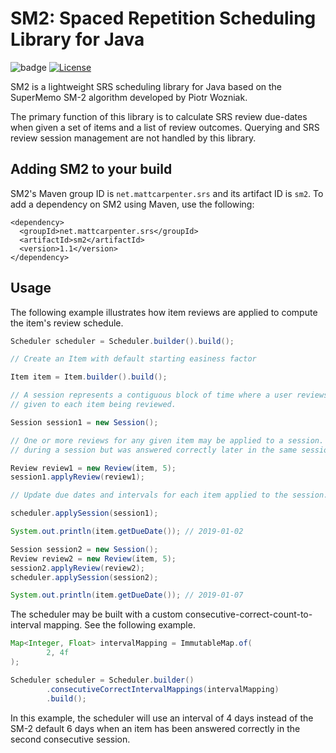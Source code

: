 # SM2: Spaced Repetition Scheduling Library for Java
![badge](https://github.com/mattcarpenter/sm2/workflows/Java%20CI/badge.svg?branch=master) [![License](https://img.shields.io/badge/License-Apache%202.0-blue.svg)](https://opensource.org/licenses/Apache-2.0)

SM2 is a lightweight SRS scheduling library for Java based on the SuperMemo SM-2 algorithm developed by Piotr Wozniak.

The primary function of this library is to calculate SRS review due-dates when given a set of items and a list of review outcomes. Querying and SRS review session management are not handled by this library.

## Adding SM2 to your build

SM2's Maven group ID is `net.mattcarpenter.srs` and its artifact ID is `sm2`. To add a dependency on SM2 using Maven, use the following:

```$xslt
<dependency>
  <groupId>net.mattcarpenter.srs</groupId>
  <artifactId>sm2</artifactId>
  <version>1.1</version>
</dependency>
```

## Usage

The following example illustrates how item reviews are applied to compute the item's review schedule.

```java
Scheduler scheduler = Scheduler.builder().build();

// Create an Item with default starting easiness factor

Item item = Item.builder().build();

// A session represents a contiguous block of time where a user reviews one or more items until a satisfactory score is
// given to each item being reviewed.

Session session1 = new Session();

// One or more reviews for any given item may be applied to a session. As per the SM-2 algorithm, if an item lapsed
// during a session but was answered correctly later in the same session, the item's EF will not be adjusted.

Review review1 = new Review(item, 5);
session1.applyReview(review1);

// Update due dates and intervals for each item applied to the session.

scheduler.applySession(session1);

System.out.println(item.getDueDate()); // 2019-01-02

Session session2 = new Session();
Review review2 = new Review(item, 5);
session2.applyReview(review2);
scheduler.applySession(session2);

System.out.println(item.getDueDate()); // 2019-01-07
```

The scheduler may be built with a custom consecutive-correct-count-to-interval mapping. See the following example.

```java
Map<Integer, Float> intervalMapping = ImmutableMap.of(
        2, 4f
);

Scheduler scheduler = Scheduler.builder()
        .consecutiveCorrectIntervalMappings(intervalMapping)
        .build();
```

In this example, the scheduler will use an interval of 4 days instead of the SM-2 default 6 days when an item has been answered correctly in the second consecutive session.
